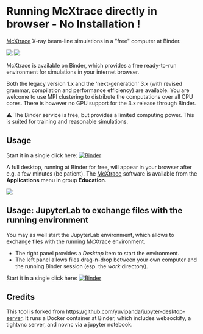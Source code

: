 # Running McXtrace directly in browser - No Installation !


[McXtrace](https://mcxtrace.org/) X-ray beam-line simulations in a "free" computer at Binder.

<img src="https://mcxtrace.org/mcxtrace_1.png"> <img src="https://mybinder.org/static/logo.svg?v=fe52c40adc69454ba7536393f76ebd715e5fb75f5feafe16a27c47483eabf3.21c14ed9fda905c49915d6dbf369ae68fb855a40dd05489a7b9542a9ee532e92b">

McXtrace is available on Binder, which provides a free ready-to-run environment for simulations in your internet browser.

Both the legacy version 1.x and the 'next-generation' 3.x (with revised grammar, compilation and performance efficiency) are available. You are welcome to use MPI clustering to distribute the computations over all CPU cores. There is however no GPU support for the 3.x release through Binder.

:warning: The Binder service is free, but provides a limited computing power. This is suited for training and reasonable simulations.

## Usage

Start it in a single click here:  [![Binder](https://mybinder.org/badge_logo.svg)](https://mybinder.org/v2/gh/McStasMcXtrace/mcxtrace-binder/master?urlpath=desktop)

A full desktop, running at Binder for free, will appear in your browser after e.g. a few minutes (be patient).
The [McXtrace](https://mcxtrace.org/) software is available from the __Applications__ menu in group __Education__.

<img src="https://mcxtrace.org/files/mcxtrace-binder.png">

## Usage: JupyterLab to exchange files with the running environment

You may as well start the JupyterLab environment, which allows to exchange files with the running McXtrace environment. 

- The right panel provides a *Desktop* item to start the environment.
- The left panel allows files drag-n-drop between your own computer and the running Binder session (esp. the *work* directory).

Start it in a single click here:  [![Binder](https://mybinder.org/badge_logo.svg)](https://mybinder.org/v2/gh/McStasMcXtrace/mcxtrace-binder/master?urlpath=lab)

## Credits

This tool is forked from <https://github.com/yuvipanda/jupyter-desktop-server>.
It runs a Docker container at Binder, which includes websockify, a tightvnc server, and novnc via a jupyter notebook.


